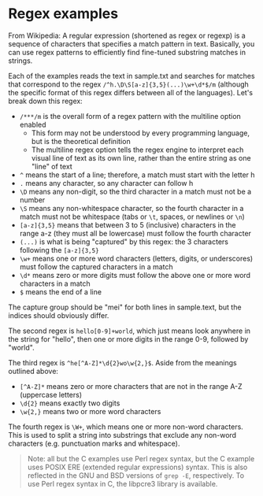 # Regex examples

From Wikipedia: A regular expression (shortened as regex or regexp) is a sequence of characters that specifies a match pattern in text. Basically, you can use regex patterns to efficiently find fine-tuned substring matches in strings.

Each of the examples reads the text in sample.txt and searches for matches that correspond to the regex `/^h.\D\S[a-z]{3,5}(...)\w+\d*$/m` (although the specific format of this regex differs between all of the languages). Let's break down this regex:

- `/***/m` is the overall form of a regex pattern with the multiline option enabled
    - This form may not be understood by every programming language, but is the theoretical definition
    - The multiline regex option tells the regex engine to interpret each visual line of text as its own line, rather than the entire string as one "line" of text
- `^` means the start of a line; therefore, a match must start with the letter h
- `.` means any character, so any character can follow h
- `\D` means any non-digit, so the third character in a match must not be a number
- `\S` means any non-whitespace character, so the fourth character in a match must not be whitespace (tabs or `\t`, spaces, or newlines or `\n`)
- `[a-z]{3,5}` means that between 3 to 5 (inclusive) characters in the range a-z (they must all be lowercase) must follow the fourth character
- `(...)` is what is being "captured" by this regex: the 3 characters following the `[a-z]{3,5}`
- `\w+` means one or more word characters (letters, digits, or underscores) must follow the captured characters in a match
- `\d*` means zero or more digits must follow the above one or more word characters in a match
- `$` means the end of a line

The capture group should be "mei" for both lines in sample.text, but the indices should obviously differ.

The second regex is `hello[0-9]+world`, which just means look anywhere in the string for "hello", then one or more digits in the range 0-9, followed by "world".

The third regex is `^he[^A-Z]*\d{2}wo\w{2,}$`. Aside from the meanings outlined above:

- `[^A-Z]*` means zero or more characters that are not in the range A-Z (uppercase letters)
- `\d{2}` means exactly two digits
- `\w{2,}` means two or more word characters

The fourth regex is `\W+`, which means one or more non-word characters. This is used to split a string into substrings that exclude any non-word characters (e.g. punctuation marks and whitespace).

> Note: all but the C examples use Perl regex syntax, but the C example uses POSIX ERE (extended regular expressions) syntax. This is also reflected in the GNU and BSD versions of `grep -E`, respectively. To use Perl regex syntax in C, the libpcre3 library is available.

